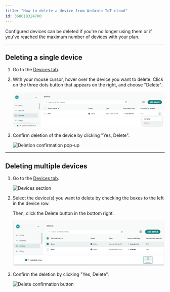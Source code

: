 ```yaml
---
title: "How to delete a device from Arduino IoT cloud"
id: 360018324700
---
```


Configured devices can be deleted if you're no longer using them or if you've reached the maximum number of devices with your plan.

---

## Deleting a single device

1. Go to the [Devices tab](https://create.arduino.cc/iot/devices).

2. With your mouse cursor, hover over the device you want to delete. Click on the three dots button that appears on the right, and choose "Delete".

   ![Delete option when selecting the board's "more options" button](img/Arduino-Cloud_device-deletion_SINGLE_1.png)

3. Confirm deletion of the device by clicking "Yes, Delete".

   ![Deletion confirmation pop-up](img/Arduino-Cloud_device-deletion_SINGLE_2_CROPPED_MORE.png)

---

## Deleting multiple devices

1. Go to the [Devices tab](https://create.arduino.cc/iot/devices).

   ![Devices section](img/Arduino-Cloud_device-deletion_0.png)

2. Select the device(s) you want to delete by checking the boxes to the left in the device row.

   Then, click the Delete button in the bottom right.

   ![Delete button visible when several devices are selected](img/Arduino-Cloud_device-deletion_1_overlayed.png)

3. Confirm the deletion by clicking "Yes, Delete".

   ![Delete confirmation button](img/Arduino-Cloud_device-deletion_2.png)

